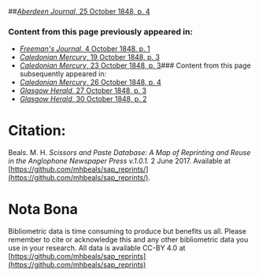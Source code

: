 ##[*Aberdeen Journal*, 25 October 1848, p. 4](https://mhbeals.github.io/sap_html/Aberdeen-Journal/Aberdeen-Journal-25-October-1848-p-4)

### Content from this page previously appeared in:
+ [*Freeman's Journal*, 4 October 1848, p. 1](https://mhbeals.github.io/sap_html/Freeman's-Journal/Freeman's-Journal-4-October-1848-p-1)
+ [*Caledonian Mercury*, 19 October 1848, p. 3](https://mhbeals.github.io/sap_html/Caledonian-Mercury/Caledonian-Mercury-19-October-1848-p-3)
+ [*Caledonian Mercury*, 23 October 1848, p. 3](https://mhbeals.github.io/sap_html/Caledonian-Mercury/Caledonian-Mercury-23-October-1848-p-3)### Content from this page subsequently appeared in:
+ [*Caledonian Mercury*, 26 October 1848, p. 4](https://mhbeals.github.io/sap_html/Caledonian-Mercury/Caledonian-Mercury-26-October-1848-p-4)
+ [*Glasgow Herald*, 27 October 1848, p. 3](https://mhbeals.github.io/sap_html/Glasgow-Herald/Glasgow-Herald-27-October-1848-p-3)
+ [*Glasgow Herald*, 30 October 1848, p. 2](https://mhbeals.github.io/sap_html/Glasgow-Herald/Glasgow-Herald-30-October-1848-p-2)
                    
# Citation: 

Beals. M. H. *Scissors and Paste Database: A Map of Reprinting and Reuse in the Anglophone Newspaper Press v.1.0.1.* 2 June 2017. Available at [https://github.com/mhbeals/sap_reprints/](https://github.com/mhbeals/sap_reprints/). 
                    
# Nota Bona

Bibliometric data is time consuming to produce but benefits us all. Please remember to cite or acknowledge this and any other bibliometric data you use in your research. All data is available CC-BY 4.0 at [https://github.com/mhbeals/sap_reprints](https://github.com/mhbeals/sap_reprints)